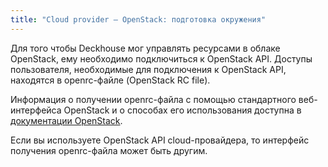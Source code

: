 ```yaml
---
title: "Cloud provider — OpenStack: подготовка окружения"
---
```


Для того чтобы Deckhouse мог управлять ресурсами в облаке OpenStack, ему необходимо подключиться к OpenStack API. 
Доступы пользователя, необходимые для подключения к OpenStack API, находятся в openrc-файле (OpenStack RC file).

Информация о получении openrc-файла с помощью стандартного веб-интерфейса OpenStack и о способах его использования доступна в [документации OpenStack](https://docs.openstack.org/ocata/admin-guide/common/cli-set-environment-variables-using-openstack-rc.html#download-and-source-the-openstack-rc-file).

Если вы используете OpenStack API cloud-провайдера, то интерфейс получения openrc-файла может быть другим. 
